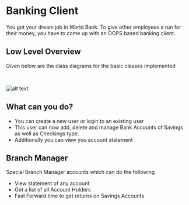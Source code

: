 # Banking Client
You got your dream job in World Bank. To give other employees a run for their money, you have to come up with an OOPS based banking client.

## Low Level Overview
 Given below are the class diagrams for the basic classes implemented
<p>&nbsp;&nbsp;</p>

![alt text](./class.png)

## What can you do?
 - You can create a new user or login to an existing user
 - This user can now add, delete and manage Bank Accounts of Savings as well as Checkings type.
 - Additionally you can view you account statement
  
## Branch Manager
 Special Branch Manager accounts which can do the following
 - View statement of any account
 - Get a list of all Account Holders
 - Fast Forward time to get returns on Savings Accounts
